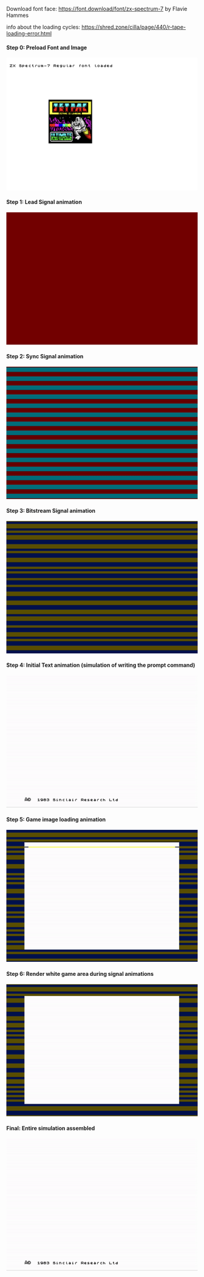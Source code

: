 Download font face: https://font.download/font/zx-spectrum-7 by Flavie Hammes


info about the loading cycles: https://shred.zone/cilla/page/440/r-tape-loading-error.html

#### Step 0: Preload Font and Image
![Step 0](assets/README_imgs/step0.png)

#### Step 1: Lead Signal animation
![Step 1](assets/README_imgs/step1.gif)

#### Step 2: Sync Signal animation
![Step 2](assets/README_imgs/step2.gif)

#### Step 3: Bitstream Signal animation
![Step 3](assets/README_imgs/step3.gif)

#### Step 4: Initial Text animation (simulation of writing the prompt command)
![Step 4](assets/README_imgs/step4.gif)

#### Step 5: Game image loading animation
![Step 5](assets/README_imgs/step5.gif)

#### Step 6: Render white game area during signal animations
![Step 6](assets/README_imgs/step6.gif)

#### Final: Entire simulation assembled
![Final](assets/README_imgs/step_final.gif)